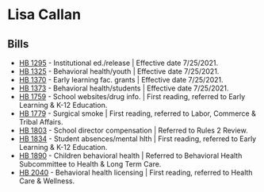 # Lisa Callan
## Bills
* [HB 1295](/bill/2021-22/hb/1295/) - Institutional ed./release | Effective date 7/25/2021.
* [HB 1325](/bill/2021-22/hb/1325/) - Behavioral health/youth | Effective date 7/25/2021.
* [HB 1370](/bill/2021-22/hb/1370/) - Early learning fac. grants | Effective date 7/25/2021.
* [HB 1373](/bill/2021-22/hb/1373/) - Behavioral health/students | Effective date 7/25/2021.
* [HB 1759](/bill/2021-22/hb/1759/) - School websites/drug info. | First reading, referred to Early Learning & K-12 Education.
* [HB 1779](/bill/2021-22/hb/1779/) - Surgical smoke | First reading, referred to Labor, Commerce & Tribal Affairs.
* [HB 1803](/bill/2021-22/hb/1803/) - School director compensation | Referred to Rules 2 Review.
* [HB 1834](/bill/2021-22/hb/1834/) - Student absences/mental hlth | First reading, referred to Early Learning & K-12 Education.
* [HB 1890](/bill/2021-22/hb/1890/) - Children behavioral health | Referred to Behavioral Health Subcommittee to Health & Long Term Care.
* [HB 2040](/bill/2021-22/hb/2040/) - Behavioral health licensing | First reading, referred to Health Care & Wellness.
